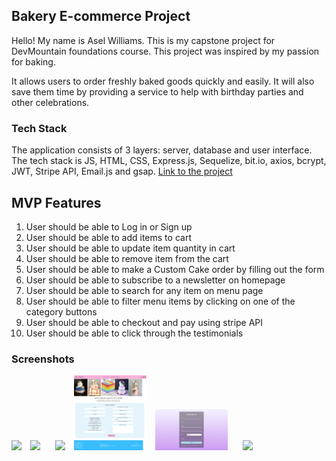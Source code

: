 ## Bakery E-commerce Project
Hello! My name is Asel Williams. This is my capstone project for DevMountain foundations course. This project was inspired by my passion for baking.

It allows users to order freshly baked goods quickly and easily. It will also save them time by providing a service to help with birthday parties and other celebrations.
### Tech Stack
The application consists of 3 layers: server, database and user interface. The tech stack is JS, HTML, CSS, Express.js, Sequelize, bit.io, axios, bcrypt, JWT, Stripe API, Email.js and gsap. [Link to the project](http://13.58.38.0/)

## MVP Features
1. User should be able to Log in or Sign up
2. User should be able to add items to cart
3. User should be able to update item quantity in cart
4. User should be able to remove item from the cart
5. User should be able to make a Custom Cake order by filling out the form
6. User should be able to subscribe to a newsletter on homepage
7. User should be able to search for any item on menu page
8. User should be able to filter menu items by clicking on one of the category buttons
9. User should be able to checkout and pay using stripe API
10. User should be able to click through the testimonials

### Screenshots
<p float="left">
  <img src="/Assets/home.png" width="23%" />
  <img src="/Assets/menu.png" width="23%" hspace="2%" /> 
  <img src="/Assets/recipes.png" width="23%" hspace="2%"/>
  <img src="/Assets/custom.png" width="23%" />
  <img src="/Assets/signup.png" width="23%"  hspace="2%"/>
  <img src="/Assets/recipes.png" width="23%"  hspace="2%"/>
</p>